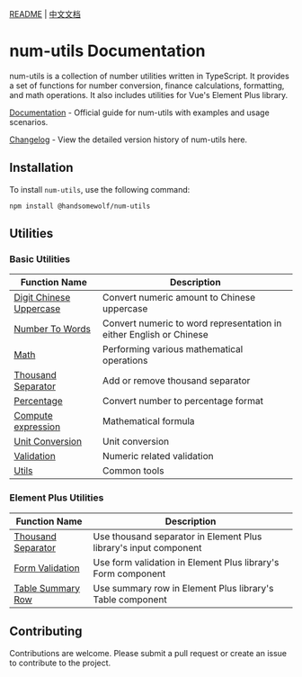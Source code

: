 [README](README.md) | [中文文档](README_zh-CN.md)

# num-utils Documentation

num-utils is a collection of number utilities written in TypeScript. It provides a set of functions for number conversion, finance calculations, formatting, and math operations. It also includes utilities for Vue's Element Plus library.

[Documentation](https://handsomewolf.github.io/num-utils/) - Official guide for num-utils with examples and usage scenarios.

[Changelog](https://handsomewolf.github.io/num-utils/changelog.html) - View the detailed version history of num-utils here.

## Installation

To install `num-utils`, use the following command:

```command
npm install @handsomewolf/num-utils
```

## Utilities

### Basic Utilities

| Function Name                                                                                          | Description                                                         |
| ------------------------------------------------------------------------------------------------------ | ------------------------------------------------------------------- |
| [Digit Chinese Uppercase](https://handsomewolf.github.io/num-utils/guide/digit-chinese-uppercase.html) | Convert numeric amount to Chinese uppercase                         |
| [Number To Words](https://handsomewolf.github.io/num-utils/guide/number-to-words.html)                 | Convert numeric to word representation in either English or Chinese |
| [Math](https://handsomewolf.github.io/num-utils/guide/math.html)                                       | Performing various mathematical operations                          |
| [Thousand Separator](https://handsomewolf.github.io/num-utils/guide/thousand-separator.html)           | Add or remove thousand separator                                    |
| [Percentage](https://handsomewolf.github.io/num-utils/guide/percentage.html)                           | Convert number to percentage format                                 |
| [Compute expression](https://handsomewolf.github.io/num-utils/guide/compute-expression.html)           | Mathematical formula                                                |
| [Unit Conversion](https://handsomewolf.github.io/num-utils/guide/unit-conversion.html)                 | Unit conversion                                                     |
| [Validation](https://handsomewolf.github.io/num-utils/guide/validation.html)                           | Numeric related validation                                          |
| [Utils](https://handsomewolf.github.io/num-utils/guide/utils.html)                                     | Common tools                                                        |

### Element Plus Utilities

| Function Name                                                                                           | Description                                                      |
| ------------------------------------------------------------------------------------------------------- | ---------------------------------------------------------------- |
| [Thousand Separator](https://handsomewolf.github.io/num-utils/guide/element-plus-formatter.html)        | Use thousand separator in Element Plus library's input component |
| [Form Validation](https://handsomewolf.github.io/num-utils/guide/element-plus-form-validation.html)     | Use form validation in Element Plus library's Form component     |
| [Table Summary Row](https://handsomewolf.github.io/num-utils/guide/element-plus-table-summary-row.html) | Use summary row in Element Plus library's Table component        |

## Contributing

Contributions are welcome. Please submit a pull request or create an issue to contribute to the project.
